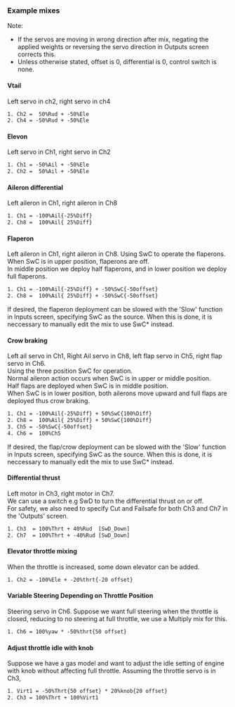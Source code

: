 ### Example mixes
Note:
- If the servos are moving in wrong direction after mix, negating the applied weights or reversing the servo direction in Outputs screen corrects this.
- Unless otherwise stated, offset is 0, differential is 0, control switch is none. 

#### Vtail
Left servo in ch2, right servo in ch4
```txt
1. Ch2 =  50%Rud + -50%Ele
2. Ch4 = -50%Rud + -50%Ele
```

#### Elevon
Left servo in Ch1, right servo in Ch2
```txt
1. Ch1 = -50%Ail + -50%Ele
2. Ch2 =  50%Ail + -50%Ele
```

#### Aileron differential
Left aileron in Ch1, right aileron in Ch8
```txt
1. Ch1 = -100%Ail{-25%Diff}
2. Ch8 =  100%Ail{ 25%Diff}
```

#### Flaperon
Left aileron in Ch1, right aileron in Ch8. Using SwC to operate the flaperons. 
<br>When SwC is in upper position, flaperons are off. 
<br>In middle position we deploy half flaperons, and in lower position we deploy full flaperons.
```txt
1. Ch1 = -100%Ail{-25%Diff} + -50%SwC{-50offset}
2. Ch8 =  100%Ail{ 25%Diff} + -50%SwC{-50offset}
```
If desired, the flaperon deployment can be slowed with the 'Slow' function in Inputs screen, specifying 
SwC as the source. When this is done, it is neccessary to manually edit the mix to use SwC* instead.

#### Crow braking 
Left ail servo in Ch1, Right Ail servo in Ch8, left flap servo in Ch5, right flap servo in Ch6.
<br>Using the three position SwC for operation. 
<br>Normal aileron action occurs when SwC is in upper or middle position. 
<br>Half flaps are deployed when SwC is in middle position.
<br>When SwC is in lower position, both ailerons move upward and full flaps are deployed
thus crow braking.
```txt
1. Ch1 = -100%Ail{-25%Diff} + 50%SwC{100%Diff}
2. Ch8 =  100%Ail{ 25%Diff} + 50%SwC{100%Diff}
3. Ch5 = -50%SwC{-50offset}
4. Ch6 =  100%Ch5
```
If desired, the flap/crow deployment can be slowed with the 'Slow' function in Inputs screen, specifying 
SwC as the source. When this is done, it is neccessary to manually edit the mix to use SwC* instead.

#### Differential thrust
Left motor in Ch3, right motor in Ch7. 
<br>We can use a switch e.g SwD to turn the differential thrust on or off.
<br>For safety, we also need to specify Cut and Failsafe for both Ch3 and Ch7 in the 'Outputs' screen.
```txt
1. Ch3  = 100%Thrt + 40%Rud  [SwD_Down]  
2. Ch7  = 100%Thrt + -40%Rud [SwD_Down]
```

#### Elevator throttle mixing
When the throttle is increased, some down elevator can be added. 
```txt
1. Ch2 = -100%Ele + -20%thrt{-20 offset}
```

#### Variable Steering Depending on Throttle Position
Steering servo in Ch6. Suppose we want full steering when the throttle is closed, reducing to no steering at full throttle, we use a Multiply mix for this. 
```txt
1. Ch6 = 100%yaw * -50%thrt{50 offset}
```

#### Adjust throttle idle with knob
Suppose we have a gas model and want to adjust the idle setting of engine with knob without affecting full throttle.
Assuming the throttle servo is in Ch3,
```txt
1. Virt1 = -50%Thrt{50 offset} * 20%knob{20 offset}
2. Ch3 = 100%Thrt + 100%Virt1
```
